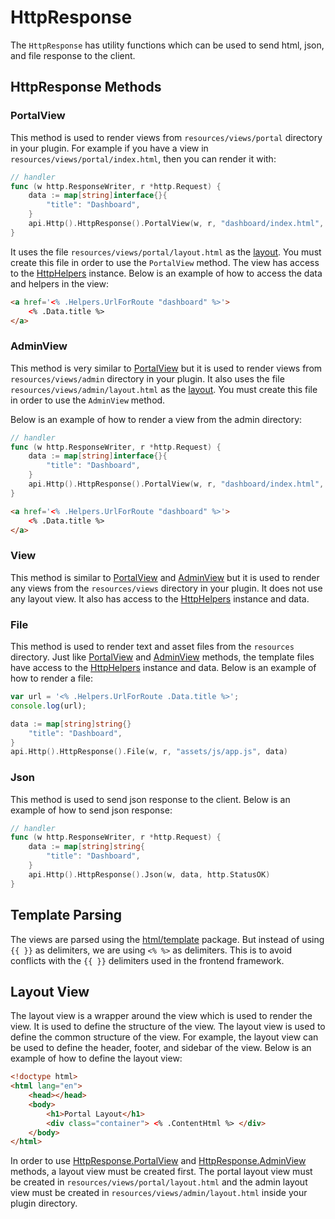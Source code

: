 # HttpResponse

The `HttpResponse` has utility functions which can be used to send html, json, and file response to the client.

## HttpResponse Methods

### PortalView

This method is used to render views from `resources/views/portal` directory in your plugin.
For example if you have a view in `resources/views/portal/index.html`,
then you can render it with:

```go
// handler
func (w http.ResponseWriter, r *http.Request) {
    data := map[string]interface{}{
        "title": "Dashboard",
    }
    api.Http().HttpResponse().PortalView(w, r, "dashboard/index.html", data)
}
```

It uses the file `resources/views/portal/layout.html` as the [layout](#layout-view). You must create this file in order to use the `PortalView` method.
The view has access to the [HttpHelpers](./http-helpers.md) instance. Below is an example of how to access the data and helpers in the view:

```html title="resources/views/portal/index.html"
<a href='<% .Helpers.UrlForRoute "dashboard" %>'>
    <% .Data.title %>
</a>
```

### AdminView

This method is very similar to [PortalView](#portalview) but it is used to render views from `resources/views/admin` directory in your plugin. It also uses the file `resources/views/admin/layout.html` as the [layout](#layout-view). You must create this file in order to use the `AdminView` method.

Below is an example of how to render a view from the admin directory:

```go
// handler
func (w http.ResponseWriter, r *http.Request) {
    data := map[string]interface{}{
        "title": "Dashboard",
    }
    api.Http().HttpResponse().PortalView(w, r, "dashboard/index.html", data)
}
```

```html title="resources/views/admin/index.html"
<a href='<% .Helpers.UrlForRoute "dashboard" %>'>
    <% .Data.title %>
</a>
```

### View

This method is similar to [PortalView](#portalview) and [AdminView](#adminview) but it is used to render any views from the `resources/views` directory in your plugin. It does not use any layout view. It also has access to the [HttpHelpers](./http-helpers.md) instance and data.

### File

This method is used to render text and asset files from the `resources` directory. Just like [PortalView](#portalview) and [AdminView](#adminview) methods, the template files have access to the [HttpHelpers](./http-helpers.md) instance and data. Below is an example of how to render a file:

```js title="resources/assets/js/app.js"
var url = '<% .Helpers.UrlForRoute .Data.title %>';
console.log(url);
```

```go title="main.go"
data := map[string]string{}
    "title": "Dashboard",
}
api.Http().HttpResponse().File(w, r, "assets/js/app.js", data)
```

### Json

This method is used to send json response to the client. Below is an example of how to send json response:
```go
// handler
func (w http.ResponseWriter, r *http.Request) {
    data := map[string]string{
        "title": "Dashboard",
    }
    api.Http().HttpResponse().Json(w, data, http.StatusOK)
}
```

## Template Parsing

The views are parsed using the [html/template](https://pkg.go.dev/html/template) package. But instead of using `{{ }}` as delimiters, we are using `<% %>` as delimiters. This is to avoid conflicts with the `{{ }}` delimiters used in the frontend framework.

## Layout View

The layout view is a wrapper around the view which is used to render the view. It is used to define the structure of the view. The layout view is used to define the common structure of the view. For example, the layout view can be used to define the header, footer, and sidebar of the view. Below is an example of how to define the layout view:

```html title="resources/views/portal/layout.html"
<!doctype html>
<html lang="en">
    <head></head>
    <body>
        <h1>Portal Layout</h1>
        <div class="container"> <% .ContentHtml %> </div>
    </body>
</html>
```

In order to use [HttpResponse.PortalView](#portalview) and [HttpResponse.AdminView](#adminview) methods, a layout view must be created first.
The portal layout view must be created in `resources/views/portal/layout.html` and the admin layout view must be created in `resources/views/admin/layout.html` inside your plugin directory.
